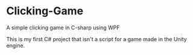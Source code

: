 # Clicking-Game
A simple clicking game in C-sharp using WPF

This is my first C# project that isn't a script for a game made in the Unity engine.
